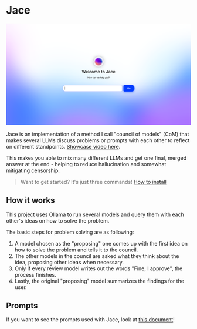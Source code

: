 # Jace

![Jace showcase image](./docs/assets/showcase-image.png)

Jace is an implementation of a method I call "council of models" (CoM) that makes several LLMs discuss problems or prompts with each other to reflect on different standpoints. [Showcase video here](./docs/assets/showcase-small.webm).

This makes you able to mix many different LLMs and get one final, merged answer at the end - helping to reduce hallucination and somewhat mitigating censorship.

> Want to get started? It's just three commands!
> [How to install](./docs/install.md)

## How it works

This project uses Ollama to run several models and query them with each other's ideas on how to solve the problem.

The basic steps for problem solving are as following:

1. A model chosen as the "proposing" one comes up with the first idea on how to solve the problem and tells it to the council.
2. The other models in the council are asked what they think about the idea, proposing other ideas when necessary.
3. Only if every review model writes out the words "Fine, I approve", the process finishes.
4. Lastly, the original "proposing" model summarizes the findings for the user.

## Prompts

If you want to see the prompts used with Jace, look at [this document](./docs/prompts.md)!

